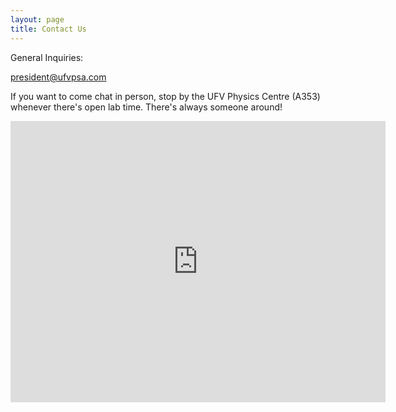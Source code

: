 ```yaml
---
layout: page
title: Contact Us
---
```


General Inquiries:

<a href="mailto:president@ufvpsa.com">president@ufvpsa.com</a>

If you want to come chat in person, stop by the UFV Physics Centre (A353) whenever there's open lab time. There's always someone around!

<iframe src="https://www.google.com/maps/embed?pb=!1m18!1m12!1m3!1d2616.020740595434!2d-122.28623198500752!3d49.02921254661875!2m3!1f0!2f0!3f0!3m2!1i1024!2i768!4f13.1!3m3!1m2!1s0x54844abf84ec917d%3A0x8fe7c70c2cada51!2sBldg+A%2C+Abbotsford%2C+BC+V2S+7N6!5e0!3m2!1sen!2sca!4v1467833297518" width="600" height="450" frameborder="0" style="border:0" allowfullscreen></iframe>